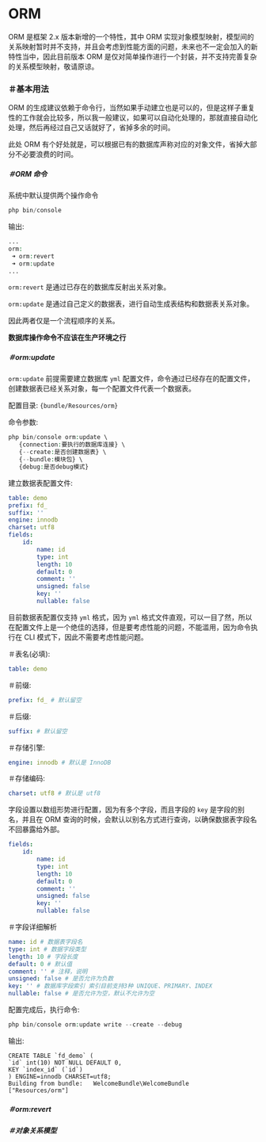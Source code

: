 # ORM

ORM 是框架 2.x 版本新增的一个特性，其中 ORM 实现对象模型映射，模型间的关系映射暂时并不支持，并且会考虑到性能方面的问题，未来也不一定会加入的新特性当中，因此目前版本 ORM 是仅对简单操作进行一个封装，并不支持完善复杂的关系模型映射，敬请原谅。

### ＃基本用法

ORM 的生成建议依赖于命令行，当然如果手动建立也是可以的，但是这样子重复性的工作就会比较多，所以我一般建议，如果可以自动化处理的，那就直接自动化处理，然后再经过自己又话就好了，省掉多余的时间。

此处 ORM 有个好处就是，可以根据已有的数据库声称对应的对象文件，省掉大部分不必要浪费的时间。

##### ＃ORM 命令

系统中默认提供两个操作命令

```php
php bin/console
```

输出: 

```php
...
orm:
 ➜ orm:revert
 ➜ orm:update
...
```

`orm:revert` 是通过已存在的数据库反射出关系对象。

`orm:update` 是通过自己定义的数据表，进行自动生成表结构和数据表关系对象。

因此两者仅是一个流程顺序的关系。

**数据库操作命令不应该在生产环境之行**

##### ＃orm:update

`orm:update` 前提需要建立数据库 `yml` 配置文件，命令通过已经存在的配置文件，创建数据表已经关系对象，每一个配置文件代表一个数据表。

配置目录: `{bundle/Resources/orm}`

命令参数: 

```php
php bin/console orm:update \
   {connection:要执行的数据库连接} \
   {--create:是否创建数据表} \
   {--bundle:模块包} \
   {debug:是否debug模式}
```

建立数据表配置文件: 

```yml
table: demo
prefix: fd_
suffix: ''
engine: innodb
charset: utf8
fields:
    id:
        name: id
        type: int
        length: 10
        default: 0
        comment: ''
        unsigned: false
        key: ''
        nullable: false
```

目前数据表配置仅支持 `yml` 格式，因为 `yml` 格式文件直观，可以一目了然，所以在配置文件上是一个绝佳的选择，但是要考虑性能的问题，不能滥用，因为命令执行在 CLI 模式下，因此不需要考虑性能问题。

＃表名(必填): 

```yml
table: demo
```

＃前缀: 

```yml
prefix: fd_ # 默认留空
```

＃后缀: 

```yml
suffix: # 默认留空
```

＃存储引擎:

```yml
engine: innodb # 默认是 InnoDB
```

＃存储编码:

```yml
charset: utf8 # 默认是 utf8
```

字段设置以数组形势进行配置，因为有多个字段，而且字段的 `key` 是字段的别名，并且在 ORM 查询的时候，会默认以别名方式进行查询，以确保数据表字段名不回暴露给外部。

```yml
fields:
    id:
        name: id
        type: int
        length: 10
        default: 0
        comment: ''
        unsigned: false
        key: ''
        nullable: false
```

＃字段详细解析

```yml
name: id # 数据表字段名
type: int # 数据字段类型
length: 10 # 字段长度
default: 0 # 默认值
comment: '' # 注释，说明
unsigned: false # 是否允许为负数
key: '' # 数据库字段索引 索引目前支持3种 UNIQUE、PRIMARY、INDEX
nullable: false # 是否允许为空，默认不允许为空
```

配置完成后，执行命令: 

```php
php bin/console orm:update write --create --debug
```

输出:

```
CREATE TABLE `fd_demo` (
`id` int(10) NOT NULL DEFAULT 0, 
KEY `index_id` (`id`)
) ENGINE=innodb CHARSET=utf8;
Building from bundle:   WelcomeBundle\WelcomeBundle     ["Resources/orm"]

```


##### ＃orm:revert

##### ＃对象关系模型